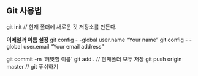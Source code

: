 ## Git 사용법
git init // 현재 폴더에 새로운 깃 저장소를 만든다.

**이메일과 이름 설정**
git config - -global user.name “Your name”
git config - -global user.email “Your email address”

git commit -m '커밋할 이름'
git add . // 현재폴더 모두 저장
git push origin master // git 푸쉬하기
<!--stackedit_data:
eyJoaXN0b3J5IjpbLTkwMDYwMDc4OV19
-->